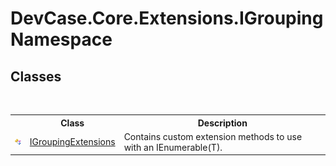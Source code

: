 # DevCase.Core.Extensions.IGrouping Namespace
 




## Classes
&nbsp;<table><tr><th></th><th>Class</th><th>Description</th></tr><tr><td>![Public class](media/pubclass.gif "Public class")</td><td><a href="T_DevCase_Core_Extensions_IGrouping_IGroupingExtensions">IGroupingExtensions</a></td><td>
Contains custom extension methods to use with an IEnumerable(T).</td></tr></table>&nbsp;
